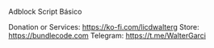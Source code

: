 Adblock Script Básico

Donation or Services: https://ko-fi.com/licdwalterg
Store: https://bundlecode.com
Telegram: https://t.me/WalterGarci
